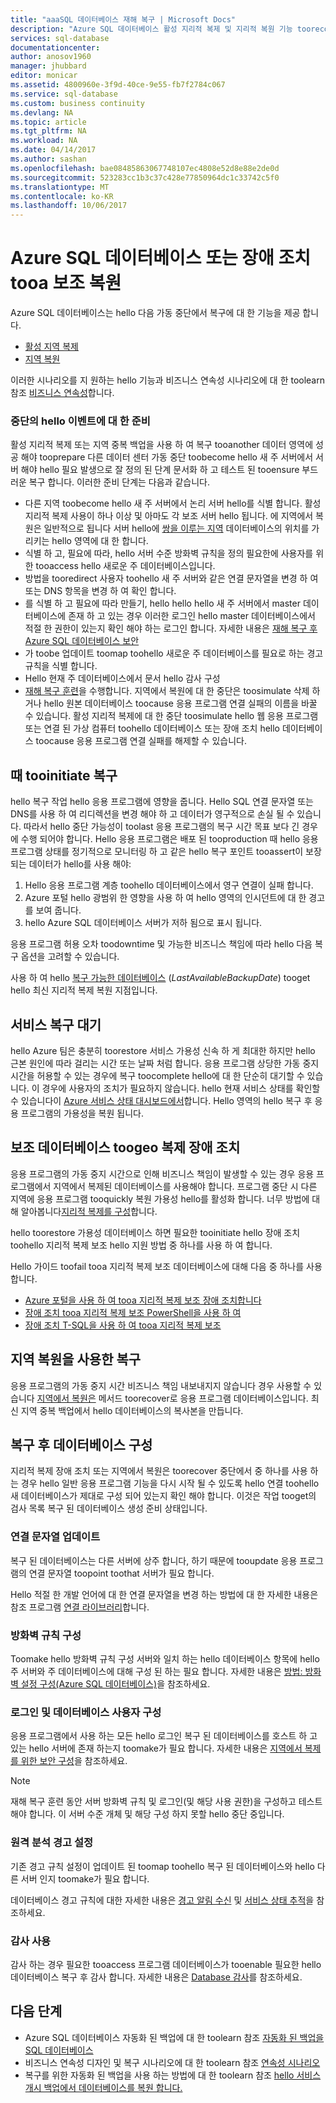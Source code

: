 ```yaml
---
title: "aaaSQL 데이터베이스 재해 복구 | Microsoft Docs"
description: "Azure SQL 데이터베이스 활성 지리적 복제 및 지리적 복원 기능 toorecover 지역의 데이터 센터 가동 중단 또는 사용 하 여 오류에서 데이터베이스 hello 하는 방법에 대해 알아봅니다."
services: sql-database
documentationcenter: 
author: anosov1960
manager: jhubbard
editor: monicar
ms.assetid: 4800960e-3f9d-40ce-9e55-fb7f2784c067
ms.service: sql-database
ms.custom: business continuity
ms.devlang: NA
ms.topic: article
ms.tgt_pltfrm: NA
ms.workload: NA
ms.date: 04/14/2017
ms.author: sashan
ms.openlocfilehash: bae08485863067748107ec4808e52d8e88e2de0d
ms.sourcegitcommit: 523283cc1b3c37c428e77850964dc1c33742c5f0
ms.translationtype: MT
ms.contentlocale: ko-KR
ms.lasthandoff: 10/06/2017
---
```

# <a name="restore-an-azure-sql-database-or-failover-tooa-secondary"></a>Azure SQL 데이터베이스 또는 장애 조치 tooa 보조 복원
Azure SQL 데이터베이스는 hello 다음 가동 중단에서 복구에 대 한 기능을 제공 합니다.

* [활성 지역 복제](sql-database-geo-replication-overview.md)
* [지역 복원](sql-database-recovery-using-backups.md#point-in-time-restore)

이러한 시나리오를 지 원하는 hello 기능과 비즈니스 연속성 시나리오에 대 한 toolearn 참조 [비즈니스 연속성](sql-database-business-continuity.md)합니다.

### <a name="prepare-for-hello-event-of-an-outage"></a>중단의 hello 이벤트에 대 한 준비
활성 지리적 복제 또는 지역 중복 백업을 사용 하 여 복구 tooanother 데이터 영역에 성공 해야 tooprepare 다른 데이터 센터 가동 중단 toobecome hello 새 주 서버에서 서버 해야 hello 필요 발생으로 잘 정의 된 단계 문서화 하 고 테스트 된 tooensure 부드러운 복구 합니다. 이러한 준비 단계는 다음과 같습니다.

* 다른 지역 toobecome hello 새 주 서버에서 논리 서버 hello를 식별 합니다. 활성 지리적 복제 사용이 하나 이상 및 아마도 각 보조 서버 hello 됩니다. 에 지역에서 복원은 일반적으로 됩니다 서버 hello에 [쌍을 이루는 지역](../best-practices-availability-paired-regions.md) 데이터베이스의 위치를 가리키는 hello 영역에 대 한 합니다.
* 식별 하 고, 필요에 따라, hello 서버 수준 방화벽 규칙을 정의 필요한에 사용자를 위한 tooaccess hello 새로운 주 데이터베이스입니다.
* 방법을 tooredirect 사용자 toohello 새 주 서버와 같은 연결 문자열을 변경 하 여 또는 DNS 항목을 변경 하 여 확인 합니다.
* 를 식별 하 고 필요에 따라 만들기, hello hello hello 새 주 서버에서 master 데이터베이스에 존재 하 고 있는 경우 이러한 로그인 hello master 데이터베이스에서 적절 한 권한이 있는지 확인 해야 하는 로그인 합니다. 자세한 내용은 [재해 복구 후 Azure SQL 데이터베이스 보안](sql-database-geo-replication-security-config.md)
* 가 toobe 업데이트 toomap toohello 새로운 주 데이터베이스를 필요로 하는 경고 규칙을 식별 합니다.
* Hello 현재 주 데이터베이스에서 문서 hello 감사 구성
* [재해 복구 훈련](sql-database-disaster-recovery-drills.md)을 수행합니다. 지역에서 복원에 대 한 중단은 toosimulate 삭제 하거나 hello 원본 데이터베이스 toocause 응용 프로그램 연결 실패의 이름을 바꿀 수 있습니다. 활성 지리적 복제에 대 한 중단 toosimulate hello 웹 응용 프로그램 또는 연결 된 가상 컴퓨터 toohello 데이터베이스 또는 장애 조치 hello 데이터베이스 toocause 응용 프로그램 연결 실패를 해제할 수 있습니다.

## <a name="when-tooinitiate-recovery"></a>때 tooinitiate 복구
hello 복구 작업 hello 응용 프로그램에 영향을 줍니다. Hello SQL 연결 문자열 또는 DNS를 사용 하 여 리디렉션을 변경 해야 하 고 데이터가 영구적으로 손실 될 수 있습니다. 따라서 hello 중단 가능성이 toolast 응용 프로그램의 복구 시간 목표 보다 긴 경우에 수행 되어야 합니다. Hello 응용 프로그램은 배포 된 tooproduction 때 hello 응용 프로그램 상태를 정기적으로 모니터링 하 고 같은 hello 복구 포인트 tooassert이 보장 되는 데이터가 hello를 사용 해야:

1. Hello 응용 프로그램 계층 toohello 데이터베이스에서 영구 연결이 실패 합니다.
2. Azure 포털 hello 광범위 한 영향을 사용 하 여 hello 영역의 인시던트에 대 한 경고를 보여 줍니다.
3. hello Azure SQL 데이터베이스 서버가 저하 됨으로 표시 됩니다.

응용 프로그램 허용 오차 toodowntime 및 가능한 비즈니스 책임에 따라 hello 다음 복구 옵션을 고려할 수 있습니다.

사용 하 여 hello [복구 가능한 데이터베이스](https://msdn.microsoft.com/library/dn800985.aspx) (*LastAvailableBackupDate*) tooget hello 최신 지리적 복제 복원 지점입니다.

## <a name="wait-for-service-recovery"></a>서비스 복구 대기
hello Azure 팀은 충분히 toorestore 서비스 가용성 신속 하 게 최대한 하지만 hello 근본 원인에 따라 걸리는 시간 또는 날짜 처럼 합니다.  응용 프로그램 상당한 가동 중지 시간을 허용할 수 있는 경우에 복구 toocomplete hello에 대 한 단순히 대기할 수 있습니다. 이 경우에 사용자의 조치가 필요하지 않습니다. hello 현재 서비스 상태를 확인할 수 있습니다이 [Azure 서비스 상태 대시보드에서](https://azure.microsoft.com/status/)합니다. Hello 영역의 hello 복구 후 응용 프로그램의 가용성을 복원 됩니다.

## <a name="fail-over-toogeo-replicated-secondary-database"></a>보조 데이터베이스 toogeo 복제 장애 조치
응용 프로그램의 가동 중지 시간으로 인해 비즈니스 책임이 발생할 수 있는 경우 응용 프로그램에서 지역에서 복제된 데이터베이스를 사용해야 합니다. 프로그램 중단 시 다른 지역에 응용 프로그램 tooquickly 복원 가용성 hello를 활성화 합니다. 너무 방법에 대해 알아봅니다[지리적 복제를 구성](sql-database-geo-replication-portal.md)합니다.

hello toorestore 가용성 데이터베이스 하면 필요한 tooinitiate hello 장애 조치 toohello 지리적 복제 보조 hello 지원 방법 중 하나를 사용 하 여 합니다.

Hello 가이드 toofail tooa 지리적 복제 보조 데이터베이스에 대해 다음 중 하나를 사용 합니다.

* [Azure 포털을 사용 하 여 tooa 지리적 복제 보조 장애 조치합니다](sql-database-geo-replication-portal.md)
* [장애 조치 tooa 지리적 복제 보조 PowerShell을 사용 하 여](scripts/sql-database-setup-geodr-and-failover-database-powershell.md)
* [장애 조치 T-SQL을 사용 하 여 tooa 지리적 복제 보조](sql-database-geo-replication-transact-sql.md)

## <a name="recover-using-geo-restore"></a>지역 복원을 사용한 복구
응용 프로그램의 가동 중지 시간 비즈니스 책임 내보내지지 않습니다 경우 사용할 수 있습니다 [지역에서 복원은](sql-database-recovery-using-backups.md) 메서드 toorecover로 응용 프로그램 데이터베이스입니다. 최신 지역 중복 백업에서 hello 데이터베이스의 복사본을 만듭니다.

## <a name="configure-your-database-after-recovery"></a>복구 후 데이터베이스 구성
지리적 복제 장애 조치 또는 지역에서 복원은 toorecover 중단에서 중 하나를 사용 하는 경우 hello 일반 응용 프로그램 기능을 다시 시작 될 수 있도록 hello 연결 toohello 새 데이터베이스가 제대로 구성 되어 있는지 확인 해야 합니다. 이것은 작업 tooget의 검사 목록 복구 된 데이터베이스 생성 준비 상태입니다.

### <a name="update-connection-strings"></a>연결 문자열 업데이트
복구 된 데이터베이스는 다른 서버에 상주 합니다, 하기 때문에 tooupdate 응용 프로그램의 연결 문자열 toopoint toothat 서버가 필요 합니다.

Hello 적절 한 개발 언어에 대 한 연결 문자열을 변경 하는 방법에 대 한 자세한 내용은 참조 프로그램 [연결 라이브러리](sql-database-libraries.md)합니다.

### <a name="configure-firewall-rules"></a>방화벽 규칙 구성
Toomake hello 방화벽 규칙 구성 서버와 일치 하는 hello 데이터베이스 항목에 hello 주 서버와 주 데이터베이스에 대해 구성 된 하는 필요 합니다. 자세한 내용은 [방법: 방화벽 설정 구성(Azure SQL 데이터베이스)](sql-database-configure-firewall-settings.md)을 참조하세요.

### <a name="configure-logins-and-database-users"></a>로그인 및 데이터베이스 사용자 구성
응용 프로그램에서 사용 하는 모든 hello 로그인 복구 된 데이터베이스를 호스트 하 고 있는 hello 서버에 존재 하는지 toomake가 필요 합니다. 자세한 내용은 [지역에서 복제를 위한 보안 구성](sql-database-geo-replication-security-config.md)을 참조하세요.

> [!NOTE]
> 재해 복구 훈련 동안 서버 방화벽 규칙 및 로그인(및 해당 사용 권한)을 구성하고 테스트해야 합니다. 이 서버 수준 개체 및 해당 구성 하지 못할 hello 중단 중입니다.
> 
> 

### <a name="setup-telemetry-alerts"></a>원격 분석 경고 설정
기존 경고 규칙 설정이 업데이트 된 toomap toohello 복구 된 데이터베이스와 hello 다른 서버 인지 toomake가 필요 합니다.

데이터베이스 경고 규칙에 대한 자세한 내용은 [경고 알림 수신](../monitoring-and-diagnostics/insights-receive-alert-notifications.md) 및 [서비스 상태 추적](../monitoring-and-diagnostics/insights-service-health.md)을 참조하세요.

### <a name="enable-auditing"></a>감사 사용
감사 하는 경우 필요한 tooaccess 프로그램 데이터베이스가 tooenable 필요한 hello 데이터베이스 복구 후 감사 합니다. 자세한 내용은 [Database 감사](sql-database-auditing.md)를 참조하세요.

## <a name="next-steps"></a>다음 단계
* Azure SQL 데이터베이스 자동화 된 백업에 대 한 toolearn 참조 [자동화 된 백업을 SQL 데이터베이스](sql-database-automated-backups.md)
* 비즈니스 연속성 디자인 및 복구 시나리오에 대 한 toolearn 참조 [연속성 시나리오](sql-database-business-continuity.md)
* 복구를 위한 자동화 된 백업을 사용 하는 방법에 대 한 toolearn 참조 [hello 서비스 개시 백업에서 데이터베이스를 복원 합니다.](sql-database-recovery-using-backups.md)


